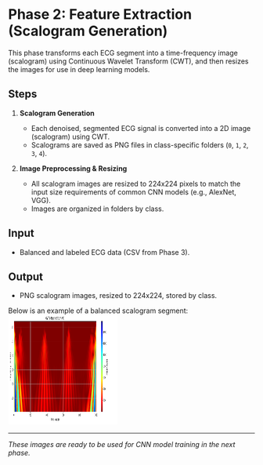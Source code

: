 # Phase 2: Feature Extraction (Scalogram Generation)

This phase transforms each ECG segment into a time-frequency image (scalogram) using Continuous Wavelet Transform (CWT), and then resizes the images for use in deep learning models.

## Steps

1. **Scalogram Generation**
   - Each denoised, segmented ECG signal is converted into a 2D image (scalogram) using CWT.
   - Scalograms are saved as PNG files in class-specific folders (`0`, `1`, `2`, `3`, `4`).

2. **Image Preprocessing & Resizing**
   - All scalogram images are resized to 224x224 pixels to match the input size requirements of common CNN models (e.g., AlexNet, VGG).
   - Images are organized in folders by class.

## Input
- Balanced and labeled ECG data (CSV from Phase 3).

## Output
- PNG scalogram images, resized to 224x224, stored by class.

Below is an example of a balanced scalogram segment:
![Balanced Scalogram Segment](https://github.com/aisyhrzi/An-Enhanced-Convolutional-Neural-Network-Cnn-For-Classification-Of-Arrhythmia-From-Electrocardiogram/blob/1e95b695c04d46c0fb379e291e0b444c3f89253e/balanced_scalogram_segment_1.png?raw=true)

---

*These images are ready to be used for CNN model training in the next phase.*


